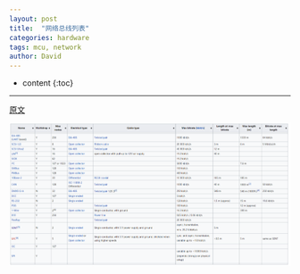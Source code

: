 ```yaml
---
layout: post
title:  "网络总线列表"
categories: hardware
tags: mcu, network
author: David
---
```


* content
{:toc}

---

[原文](https://en.wikipedia.org/wiki/List_of_network_buses)

![网络总线列表](https://github.com/titron/titron.github.io/raw/master/img/2022-03-01_network_bus_lists.png)
